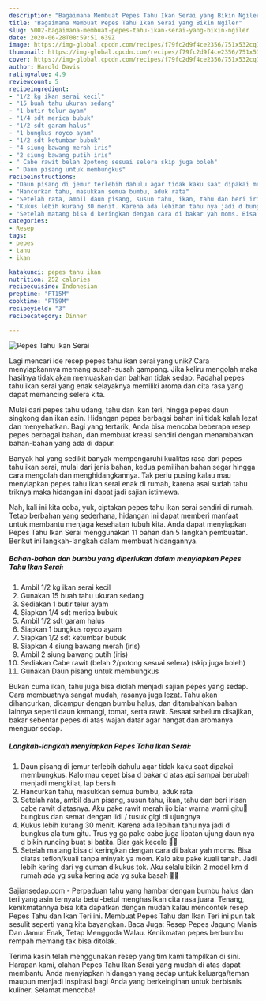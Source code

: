 ```yaml
---
description: "Bagaimana Membuat Pepes Tahu Ikan Serai yang Bikin Ngiler"
title: "Bagaimana Membuat Pepes Tahu Ikan Serai yang Bikin Ngiler"
slug: 5002-bagaimana-membuat-pepes-tahu-ikan-serai-yang-bikin-ngiler
date: 2020-06-28T08:59:51.639Z
image: https://img-global.cpcdn.com/recipes/f79fc2d9f4ce2356/751x532cq70/pepes-tahu-ikan-serai-foto-resep-utama.jpg
thumbnail: https://img-global.cpcdn.com/recipes/f79fc2d9f4ce2356/751x532cq70/pepes-tahu-ikan-serai-foto-resep-utama.jpg
cover: https://img-global.cpcdn.com/recipes/f79fc2d9f4ce2356/751x532cq70/pepes-tahu-ikan-serai-foto-resep-utama.jpg
author: Harold Davis
ratingvalue: 4.9
reviewcount: 5
recipeingredient:
- "1/2 kg ikan serai kecil"
- "15 buah tahu ukuran sedang"
- "1 butir telur ayam"
- "1/4 sdt merica bubuk"
- "1/2 sdt garam halus"
- "1 bungkus royco ayam"
- "1/2 sdt ketumbar bubuk"
- "4 siung bawang merah iris"
- "2 siung bawang putih iris"
- " Cabe rawit belah 2potong sesuai selera skip juga boleh"
- " Daun pisang untuk membungkus"
recipeinstructions:
- "Daun pisang di jemur terlebih dahulu agar tidak kaku saat dipakai membungkus. Kalo mau cepet bisa d bakar d atas api sampai berubah menjadi mengkilat, lap bersih"
- "Hancurkan tahu, masukkan semua bumbu, aduk rata"
- "Setelah rata, ambil daun pisang, susun tahu, ikan, tahu dan beri irisan cabe rawit diatasnya. Aku pake rawit merah ijo biar warna warni gitu🤣 bungkus dan semat dengan lidi / tusuk gigi di ujungnya"
- "Kukus lebih kurang 30 menit. Karena ada lebihan tahu nya jadi d bungkus ala tum gitu. Trus yg ga pake cabe juga lipatan ujung daun nya d bikin runcing buat si batita. Biar gak kecele 🤣🤣"
- "Setelah matang bisa d keringkan dengan cara di bakar yah moms. Bisa diatas teflon/kuali tanpa minyak ya mom. Kalo aku pake kuali tanah. Jadi lebih kering dari yg cuman dikukus tok. Aku selalu bikin 2 model krn d rumah ada yg suka kering ada yg suka basah 🤣🤣"
categories:
- Resep
tags:
- pepes
- tahu
- ikan

katakunci: pepes tahu ikan 
nutrition: 252 calories
recipecuisine: Indonesian
preptime: "PT15M"
cooktime: "PT59M"
recipeyield: "3"
recipecategory: Dinner

---
```



![Pepes Tahu Ikan Serai](https://img-global.cpcdn.com/recipes/f79fc2d9f4ce2356/751x532cq70/pepes-tahu-ikan-serai-foto-resep-utama.jpg)

Lagi mencari ide resep pepes tahu ikan serai yang unik? Cara menyiapkannya memang susah-susah gampang. Jika keliru mengolah maka hasilnya tidak akan memuaskan dan bahkan tidak sedap. Padahal pepes tahu ikan serai yang enak selayaknya memiliki aroma dan cita rasa yang dapat memancing selera kita.

Mulai dari pepes tahu udang, tahu dan ikan teri, hingga pepes daun singkong dan ikan asin. Hidangan pepes berbagai bahan ini tidak kalah lezat dan menyehatkan. Bagi yang tertarik, Anda bisa mencoba beberapa resep pepes berbagai bahan, dan membuat kreasi sendiri dengan menambahkan bahan-bahan yang ada di dapur.

Banyak hal yang sedikit banyak mempengaruhi kualitas rasa dari pepes tahu ikan serai, mulai dari jenis bahan, kedua pemilihan bahan segar hingga cara mengolah dan menghidangkannya. Tak perlu pusing kalau mau menyiapkan pepes tahu ikan serai enak di rumah, karena asal sudah tahu triknya maka hidangan ini dapat jadi sajian istimewa.


Nah, kali ini kita coba, yuk, ciptakan pepes tahu ikan serai sendiri di rumah. Tetap berbahan yang sederhana, hidangan ini dapat memberi manfaat untuk membantu menjaga kesehatan tubuh kita. Anda dapat menyiapkan Pepes Tahu Ikan Serai menggunakan 11 bahan dan 5 langkah pembuatan. Berikut ini langkah-langkah dalam membuat hidangannya.

<!--inarticleads1-->

##### Bahan-bahan dan bumbu yang diperlukan dalam menyiapkan Pepes Tahu Ikan Serai:

1. Ambil 1/2 kg ikan serai kecil
1. Gunakan 15 buah tahu ukuran sedang
1. Sediakan 1 butir telur ayam
1. Siapkan 1/4 sdt merica bubuk
1. Ambil 1/2 sdt garam halus
1. Siapkan 1 bungkus royco ayam
1. Siapkan 1/2 sdt ketumbar bubuk
1. Siapkan 4 siung bawang merah (iris)
1. Ambil 2 siung bawang putih (iris)
1. Sediakan  Cabe rawit (belah 2/potong sesuai selera) (skip juga boleh)
1. Gunakan  Daun pisang untuk membungkus


Bukan cuma ikan, tahu juga bisa diolah menjadi sajian pepes yang sedap. Cara membuatnya sangat mudah, rasanya juga lezat. Tahu akan dihancurkan, dicampur dengan bumbu halus, dan ditambahkan bahan lainnya seperti daun kemangi, tomat, serta rawit. Sesaat sebelum disajikan, bakar sebentar pepes di atas wajan datar agar hangat dan aromanya menguar sedap. 

<!--inarticleads2-->

##### Langkah-langkah menyiapkan Pepes Tahu Ikan Serai:

1. Daun pisang di jemur terlebih dahulu agar tidak kaku saat dipakai membungkus. Kalo mau cepet bisa d bakar d atas api sampai berubah menjadi mengkilat, lap bersih
1. Hancurkan tahu, masukkan semua bumbu, aduk rata
1. Setelah rata, ambil daun pisang, susun tahu, ikan, tahu dan beri irisan cabe rawit diatasnya. Aku pake rawit merah ijo biar warna warni gitu🤣 bungkus dan semat dengan lidi / tusuk gigi di ujungnya
1. Kukus lebih kurang 30 menit. Karena ada lebihan tahu nya jadi d bungkus ala tum gitu. Trus yg ga pake cabe juga lipatan ujung daun nya d bikin runcing buat si batita. Biar gak kecele 🤣🤣
1. Setelah matang bisa d keringkan dengan cara di bakar yah moms. Bisa diatas teflon/kuali tanpa minyak ya mom. Kalo aku pake kuali tanah. Jadi lebih kering dari yg cuman dikukus tok. Aku selalu bikin 2 model krn d rumah ada yg suka kering ada yg suka basah 🤣🤣


Sajiansedap.com - Perpaduan tahu yang hambar dengan bumbu halus dan teri yang asin ternyata betul-betul menghasilkan cita rasa juara. Tenang, kenikmatannya bisa kita dapatkan dengan mudah kalau mencontek resep Pepes Tahu dan Ikan Teri ini. Membuat Pepes Tahu dan Ikan Teri ini pun tak sesulit seperti yang kita bayangkan. Baca Juga: Resep Pepes Jagung Manis Dan Jamur Enak, Tetap Menggoda Walau. Kenikmatan pepes berbumbu rempah memang tak bisa ditolak. 

Terima kasih telah menggunakan resep yang tim kami tampilkan di sini. Harapan kami, olahan Pepes Tahu Ikan Serai yang mudah di atas dapat membantu Anda menyiapkan hidangan yang sedap untuk keluarga/teman maupun menjadi inspirasi bagi Anda yang berkeinginan untuk berbisnis kuliner. Selamat mencoba!
